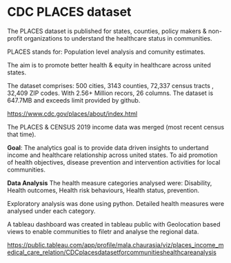 # CDC PLACES dataset 
The PLACES dataset is published for states, counties,  policy makers & non-profit organizations
to understand the healthcare status in communities. 

PLACES stands for: Population level analysis and comunity estimates.

The aim is to promote  better health & equity in healthcare across united states.

The dataset comprises: 500 cities, 3143 counties, 72,337 census tracts , 32,409 ZIP codes. With 2.56+ Million recors, 26 columns. The dataset is 647.7MB and exceeds limit provided by github. 

https://www.cdc.gov/places/about/index.html

The PLACES & CENSUS 2019 income data was merged (most recent census that time).

**Goal**: The analytics goal is to provide data driven insights to undertand income and healthcare relationship across united states. To aid promotion of health objectives, disease prevention and intervention activities for local communities. 

**Data Analysis**
The health measure categories analysed were: Disability, Health outcomes, Health risk behaviours, Health status, prevention.

Exploratory analysis was done using python. Detailed health measures were analysed under each category. 

A tableau dashboard was created in tableau public with Geolocation based views to enable communities to filetr and analyse the regional data.

https://public.tableau.com/app/profile/mala.chaurasia/viz/places_income_medical_care_relation/CDCplacesdatasetforcommunitieshealthcareanalysis







